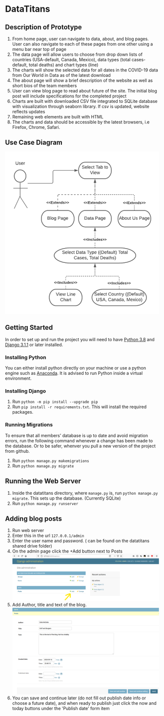 # DataTitans

## Description of Prototype
1. From home page, user can navigate to data, about, and blog pages. User can also navigate to each of these pages from one other using a menu bar near top of page
2. The data page will allow users to choose from drop down lists of countries (USA-default, Canada, Mexico), data types (total cases-default, total deaths) and chart types (line)
3. The charts will show the selected data for all dates in the COVID-19 data from Our World in Data as of the latest download
4. The about page will show a brief description of the website as well as short bios of the team members
5. User can view blog page to read about future of the site. The initial blog post will include specifications for the completed project
6. Charts are built with downloaded CSV file integrated to SQLite database with visualization through seaborn library. If csv is updated, website reflects updates
7. Remaining web elements are built with HTML
8. The charts and data should be accessible by the latest browsers, i.e Firefox, Chrome, Safari.

## Use Case Diagram
![](UseCaseDiagram.png)

## Getting Started

In order to set up and run the project you will need to have [Python 3.8](https://www.python.org/downloads/) and [Django 3.1.1](https://www.djangoproject.com/download/) or later installed.

### Installing Python
You can either install python directly on your machine or use a python engine such as [Anaconda](https://www.anaconda.com/products/individual).
It is advised to run Python inside a virtual environment.

### Installing Django
1. Run `python -m pip install --upgrade pip`
2. Run `pip install -r requirements.txt`. This will install the required packages.

### Running Migrations
To ensure that all members' database is up to date and avoid migration errors, run the following command whenever a change has been made to the database. Or to be safer, whenver you pull a new version of the project from github.

1. Run `python manage.py makemigrations`
2. Run `python manage.py migrate`

## Running the Web Server
1. Inside the datatitans directory, where `manage.py` is, run `python manage.py migrate`. This sets up the database. (Currently SQLite)
2. Run `python manage.py runserver`

## Adding blog posts
1. Run web server
2. Enter this in the url `127.0.0.1/admin`
3. Enter the user name and password. ( can be found on the datatitans shared drive folder)
4. On the admin page click the +Add button next to Posts 
![](adminPage.png)
5. Add Author, title and text of the blog.
![](blog.png)
6. You can save and continue later (do not fill out publish date info or choose a future date), and when ready to publish just click the now and today buttons under the 'Publish date' form item
